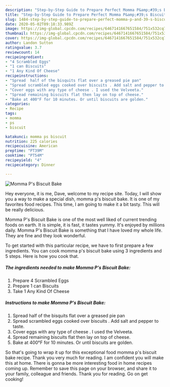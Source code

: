 ```yaml
---
description: "Step-by-Step Guide to Prepare Perfect Momma P&amp;#39;s Biscuit Bake"
title: "Step-by-Step Guide to Prepare Perfect Momma P&amp;#39;s Biscuit Bake"
slug: 1484-step-by-step-guide-to-prepare-perfect-momma-p-and-39-s-biscuit-bake
date: 2020-05-02T09:18:33.989Z
image: https://img-global.cpcdn.com/recipes/6467141667651584/751x532cq70/momma-ps-biscuit-bake-recipe-main-photo.jpg
thumbnail: https://img-global.cpcdn.com/recipes/6467141667651584/751x532cq70/momma-ps-biscuit-bake-recipe-main-photo.jpg
cover: https://img-global.cpcdn.com/recipes/6467141667651584/751x532cq70/momma-ps-biscuit-bake-recipe-main-photo.jpg
author: Landon Sutton
ratingvalue: 3.7
reviewcount: 14
recipeingredient:
- "4 Scrambled Eggs"
- "1 can Biscuits"
- "1 Any Kind Of Cheese"
recipeinstructions:
- "Spread  half of the bisquits flat over a greased pie pan"
- "Spread scrambled eggs cooked over biscuits . Add salt and pepper to taste."
- "Cover eggs with any type of cheese . I used the Velveeta."
- "Spread remaining biscuits flat then lay on top of cheese."
- "Bake at 400°F for 10 minutes. Or until biscuits are golden."
categories:
- Recipe
tags:
- momma
- ps
- biscuit

katakunci: momma ps biscuit 
nutrition: 225 calories
recipecuisine: American
preptime: "PT39M"
cooktime: "PT54M"
recipeyield: "4"
recipecategory: Dinner

---
```



![Momma P&#39;s Biscuit Bake](https://img-global.cpcdn.com/recipes/6467141667651584/751x532cq70/momma-ps-biscuit-bake-recipe-main-photo.jpg)

Hey everyone, it is me, Dave, welcome to my recipe site. Today, I will show you a way to make a special dish, momma p&#39;s biscuit bake. It is one of my favorites food recipes. This time, I am going to make it a bit tasty. This will be really delicious.

Momma P&#39;s Biscuit Bake is one of the most well liked of current trending foods on earth. It is simple, it is fast, it tastes yummy. It's enjoyed by millions daily. Momma P&#39;s Biscuit Bake is something that I have loved my whole life. They are fine and they look wonderful.




To get started with this particular recipe, we have to first prepare a few ingredients. You can cook momma p&#39;s biscuit bake using 3 ingredients and 5 steps. Here is how you cook that.

<!--inarticleads1-->

##### The ingredients needed to make Momma P&#39;s Biscuit Bake:

1. Prepare 4 Scrambled Eggs
1. Prepare 1 can Biscuits
1. Take 1 Any Kind Of Cheese




<!--inarticleads2-->

##### Instructions to make Momma P&#39;s Biscuit Bake:

1. Spread  half of the bisquits flat over a greased pie pan
1. Spread scrambled eggs cooked over biscuits . Add salt and pepper to taste.
1. Cover eggs with any type of cheese . I used the Velveeta.
1. Spread remaining biscuits flat then lay on top of cheese.
1. Bake at 400°F for 10 minutes. Or until biscuits are golden.




So that's going to wrap it up for this exceptional food momma p&#39;s biscuit bake recipe. Thank you very much for reading. I am confident you will make this at home. There is gonna be more interesting food in home recipes coming up. Remember to save this page on your browser, and share it to your family, colleague and friends. Thank you for reading. Go on get cooking!
